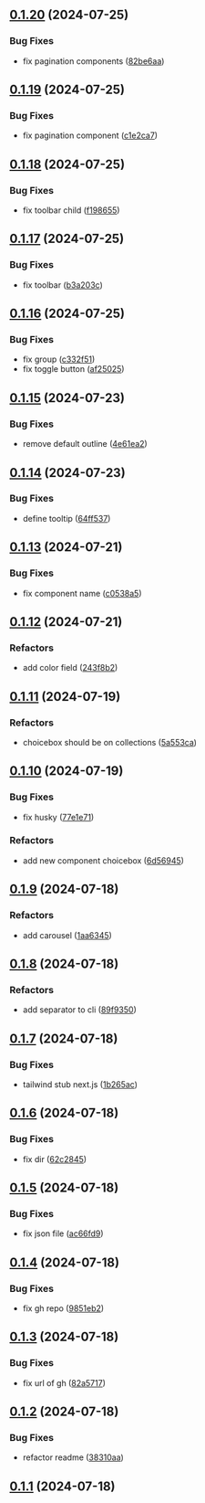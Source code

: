 

## [0.1.20](https://github.com/irsyadadl/justd-cli/compare/v0.1.19...v0.1.20) (2024-07-25)


### Bug Fixes

* fix pagination components ([82be6aa](https://github.com/irsyadadl/justd-cli/commit/82be6aa468b6e564d28e607e9238b2bb4a1011b3))

## [0.1.19](https://github.com/irsyadadl/justd-cli/compare/v0.1.18...v0.1.19) (2024-07-25)


### Bug Fixes

* fix pagination component ([c1e2ca7](https://github.com/irsyadadl/justd-cli/commit/c1e2ca7fd5ef4fe3888aeaeeb9e32d4399cbf733))

## [0.1.18](https://github.com/irsyadadl/justd-cli/compare/v0.1.17...v0.1.18) (2024-07-25)


### Bug Fixes

* fix toolbar child ([f198655](https://github.com/irsyadadl/justd-cli/commit/f198655bf81f6c65643dc501f6f8e41d2970d0ed))

## [0.1.17](https://github.com/irsyadadl/justd-cli/compare/v0.1.16...v0.1.17) (2024-07-25)


### Bug Fixes

* fix toolbar ([b3a203c](https://github.com/irsyadadl/justd-cli/commit/b3a203c4560443d1b233aba6308620fbf674eedf))

## [0.1.16](https://github.com/irsyadadl/justd-cli/compare/v0.1.15...v0.1.16) (2024-07-25)


### Bug Fixes

* fix group ([c332f51](https://github.com/irsyadadl/justd-cli/commit/c332f5116605d75202637d55d1e5aeefc8aae500))
* fix toggle button ([af25025](https://github.com/irsyadadl/justd-cli/commit/af25025e1657bf5856ce57c753e43d236ecddf7c))

## [0.1.15](https://github.com/irsyadadl/justd-cli/compare/v0.1.14...v0.1.15) (2024-07-23)


### Bug Fixes

* remove default outline ([4e61ea2](https://github.com/irsyadadl/justd-cli/commit/4e61ea2ea03aaec4651ae71905812d68d524702e))

## [0.1.14](https://github.com/irsyadadl/justd-cli/compare/v0.1.13...v0.1.14) (2024-07-23)


### Bug Fixes

* define tooltip ([64ff537](https://github.com/irsyadadl/justd-cli/commit/64ff53796dbaf3fc18829c8cd0762e49e182b7df))

## [0.1.13](https://github.com/irsyadadl/justd-cli/compare/v0.1.12...v0.1.13) (2024-07-21)


### Bug Fixes

* fix component name ([c0538a5](https://github.com/irsyadadl/justd-cli/commit/c0538a5f7360029462c34e4e45c5f0e711a8ec38))

## [0.1.12](https://github.com/irsyadadl/justd-cli/compare/v0.1.11...v0.1.12) (2024-07-21)


### Refactors

* add color field ([243f8b2](https://github.com/irsyadadl/justd-cli/commit/243f8b2738f478df95e3f7a39010a803c2b0d1c4))

## [0.1.11](https://github.com/irsyadadl/justd-cli/compare/v0.1.10...v0.1.11) (2024-07-19)


### Refactors

* choicebox should be on collections ([5a553ca](https://github.com/irsyadadl/justd-cli/commit/5a553ca7750b198b09207c95880cb385ed0d965a))

## [0.1.10](https://github.com/irsyadadl/justd-cli/compare/v0.1.9...v0.1.10) (2024-07-19)


### Bug Fixes

* fix husky ([77e1e71](https://github.com/irsyadadl/justd-cli/commit/77e1e7197b56c95910c949e7a4482aeb7dd4570a))


### Refactors

* add new component choicebox ([6d56945](https://github.com/irsyadadl/justd-cli/commit/6d56945747a5a9c9d99026d6a5e586acf2b6682a))

## [0.1.9](https://github.com/irsyadadl/justd-cli/compare/v0.1.8...v0.1.9) (2024-07-18)


### Refactors

* add carousel ([1aa6345](https://github.com/irsyadadl/justd-cli/commit/1aa6345160b593cb0da9775c61c05cb13a0c7196))

## [0.1.8](https://github.com/irsyadadl/justd-cli/compare/v0.1.7...v0.1.8) (2024-07-18)


### Refactors

* add separator to cli ([89f9350](https://github.com/irsyadadl/justd-cli/commit/89f935016aa5ae3174de6b92985f09e3ec49db9c))

## [0.1.7](https://github.com/irsyadadl/justd-cli/compare/v0.1.6...v0.1.7) (2024-07-18)


### Bug Fixes

* tailwind stub next.js ([1b265ac](https://github.com/irsyadadl/justd-cli/commit/1b265ac30c256c89d995a4f6e0fd9e6ff558aa19))

## [0.1.6](https://github.com/irsyadadl/justd-cli/compare/v0.1.5...v0.1.6) (2024-07-18)


### Bug Fixes

* fix dir ([62c2845](https://github.com/irsyadadl/justd-cli/commit/62c28457bf7a4b92343db2995d005905ec839ab5))

## [0.1.5](https://github.com/irsyadadl/justd-cli/compare/v0.1.4...v0.1.5) (2024-07-18)


### Bug Fixes

* fix json file ([ac66fd9](https://github.com/irsyadadl/justd-cli/commit/ac66fd9d20c9f5d882f453959e9a4dd780258086))

## [0.1.4](https://github.com/irsyadadl/justd-cli/compare/v0.1.3...v0.1.4) (2024-07-18)


### Bug Fixes

* fix gh repo ([9851eb2](https://github.com/irsyadadl/justd-cli/commit/9851eb2d9dfff582ce5f7eedaed7552be72b33b0))

## [0.1.3](https://github.com/irsyadadl/justd-cli/compare/v0.1.2...v0.1.3) (2024-07-18)


### Bug Fixes

* fix url of gh ([82a5717](https://github.com/irsyadadl/justd-cli/commit/82a5717e3befaee6e951e46f01f33b7af5663e08))

## [0.1.2](https://github.com/irsyadadl/justd.cli/compare/v0.1.1...v0.1.2) (2024-07-18)


### Bug Fixes

* refactor readme ([38310aa](https://github.com/irsyadadl/justd.cli/commit/38310aa246a00fe5469f57b2364aa5e96b2f210f))

## [0.1.1](https://github.com/irsyadadl/justd.cli/compare/v1.0.7...v0.1.1) (2024-07-18)

